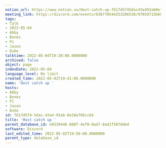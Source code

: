 ```yaml
---
notion_url: https://www.notion.so/Host-catch-up-f617d5745dac43a493ab0e18a766cc64
meeting_link: https://discord.com/events/830770544253206538/970597156681568276
tags:
- Talk
- 2022-05-04
- Abby
- Bones
- Pi
- Jason
- Duke
talktime: 2022-05-04T19:30:00.0000000
archived: false
object: page
indexDate: 2022-05-04
language_level: No limit
created_time: 2022-05-02T19:41:00.0000000
name: 'Host catch up '
hosts:
- Abby
- Bones
- Pi
- Jason
- Duke
id: f617d574-5dac-43a4-93ab-0e18a766cc64
title: 'Host catch up '
parent_database_id: e9339446-880f-4ef0-8ad7-8ad1f507dded
software: Discord
last_edited_time: 2022-05-02T19:56:00.0000000
parent_type: database_id
---
```





